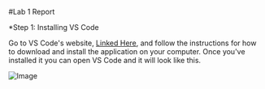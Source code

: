 #Lab 1 Report

*Step 1: Installing VS Code

Go to VS Code's website, [Linked Here](https://code.visualstudio.com/), and follow the instructions for how to download and install the application on your computer.
Once you've installed it you can open VS Code and it will look like this.

![Image](https://images.app.goo.gl/8DD7MY3K1CGM1any6)
